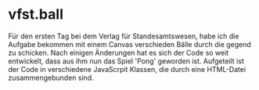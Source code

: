 # vfst.ball
Für den ersten Tag bei dem Verlag für Standesamtswesen, habe ich die Aufgabe bekommen mit einem Canvas verschieden Bälle durch die gegend zu schicken.
Nach einigen Änderungen hat es sich der Code so weit entwickelt, dass aus ihm nun das Spiel 'Pong' geworden ist. 
Aufgeteilt ist der Code in verschiedene JavaScrpit Klassen, die durch eine HTML-Datei zusammengebunden sind.
